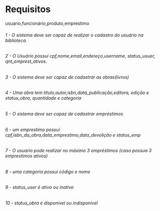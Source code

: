# Requisitos

usuario,funcionário,produto,emprestimo

###### 1 - O sistema deve ser capaz de realizar o cadastro do usuário na biblioteca.
###### 2 - O Usuário possui cpf,nome,email,endereço,username, status_usuer, qnt_emprest_ativos.
###### 3 - O sistema deve ser capaz de cadastrar as obras(livros)
###### 4 - Uma obra tem título,autor,isbn,data_publicação,editora, edição e status_obra, quantidade e categoria
###### 5 - O sistema deve ser capaz de cadastrar empréstimos
###### 6 - um emprestimo possui cpf,isbn_da_obra,data_emprestimo,data_devolição e status_emp
###### 7 - O usuario pode  realizar no máximo 3 empréstimos (caso possua 3 emprestimos ativos)
###### 8 - uma categoria possui código e nome
###### 9 - status_user é ativo ou inativo 
###### 10 - status_obra é disponível ou indisponível 